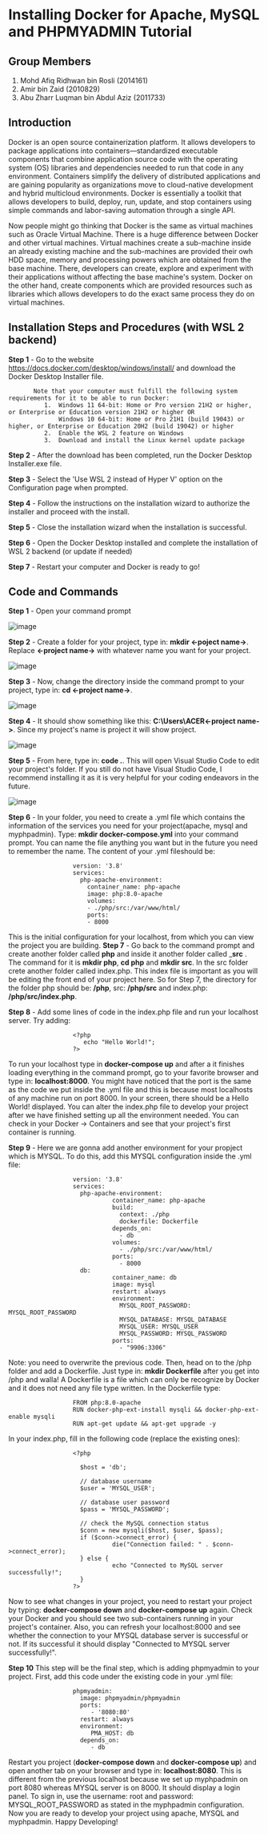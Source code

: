 # Installing Docker for Apache, MySQL and PHPMYADMIN Tutorial

## Group Members

1. Mohd Afiq Ridhwan bin Rosli (2014161)
2. Amir bin Zaid (2010829)
3. Abu Zharr Luqman bin Abdul Aziz (2011733)

## Introduction
Docker is an open source containerization platform. It allows developers to package applications into containers—standardized executable components that combine application source code with the operating system (OS) libraries and dependencies needed to run that code in any environment. Containers simplify the delivery of distributed applications and are gaining popularity as organizations move to cloud-native development and hybrid multicloud environments. Docker is essentially a toolkit that allows developers to build, deploy, run, update, and stop containers using simple commands and labor-saving automation through a single API.

Now people might go thinking that Docker is the same as virtual machines such as Oracle Virtual Machine. There is a huge difference between Docker and other virtual machines. Virtual machines create a sub-machine inside an already existing machine and the sub-machines are provided their owh HDD space, memory and processing powers which are obtained from the base machine. There, developers can create, explore and experiment with their applications without affecting the base machine's system. Docker on the other hand, create components which are provided resources such as libraries which allows developers to do the exact same process they do on virtual machines.

##  Installation Steps and Procedures (with WSL 2 backend)
__Step 1__  - Go to the website https://docs.docker.com/desktop/windows/install/ and download the Docker Desktop Installer file.
           
           Note that your computer must fulfill the following system requirements for it to be able to run Docker:
              1.  Windows 11 64-bit: Home or Pro version 21H2 or higher, or Enterprise or Education version 21H2 or higher OR
                  Windows 10 64-bit: Home or Pro 21H1 (build 19043) or higher, or Enterprise or Education 20H2 (build 19042) or higher
              2.  Enable the WSL 2 feature on Windows
              3.  Download and install the Linux kernel update package
              
__Step 2__  - After the download has been completed, run the Docker Desktop Installer.exe file.

__Step 3__  - Select the 'Use WSL 2 instead of Hyper V' option on the Configuration page when prompted.

__Step 4__  - Follow the instructions on the installation wizard to authorize the installer and proceed with the install.

__Step 5__  - Close the installation wizard when the installation is successful.

__Step 6__  - Open the Docker Desktop installed and complete the installation of WSL 2 backend (or update if needed)

__Step 7__  - Restart your computer and Docker is ready to go! 

## Code and Commands
__Step 1__  - Open your command prompt

![image](https://user-images.githubusercontent.com/103871912/174485459-d9575ba4-a492-42c8-957d-818c210d441f.png)

__Step 2__  - Create a folder for your project, type in: __mkdir <-poject name->__. Replace __<-project name->__ with whatever name you want for your project.

![image](https://user-images.githubusercontent.com/103871912/174485531-2f189333-4d00-4772-ae85-2c1d6f69b3db.png)

__Step 3__  - Now, change the directory inside the command prompt to your project, type in: __cd <-project name->__.

![image](https://user-images.githubusercontent.com/103871912/174485546-46861b10-0ba6-4da0-bff7-dd9264e22b6e.png)

__Step 4__  - It should show something like this: __C:\Users\ACER\<-project name->__. Since my project's name is project it will show project.

![image](https://user-images.githubusercontent.com/103871912/174485556-6d010499-a7c7-4233-a808-fcc24ed9ccb3.png)

__Step 5__  - From here, type in: __code .__. This will open Visual Studio Code to edit your project's folder. If you still do not have Visual Studio Code, I recommend installing it as it is very helpful for your coding endeavors in the future.

![image](https://user-images.githubusercontent.com/103871912/174485719-bc434ed3-4436-49b7-8e2e-8ee28b767537.png)

__Step 6__  - In your folder, you need to create a .yml file which contains the information of the services you need for your project(apache, mysql and myphpadmin). Type: __mkdir docker-compose.yml__ into your command prompt. You can name the file anything you want but in the future you need to remember the name. The content of your .yml fileshould be: 

                      version: '3.8'
                      services:
                        php-apache-environment:
                          container_name: php-apache
                          image: php:8.0-apache
                          volumes:
                          - ./php/src:/var/www/html/
                          ports:
                          - 8000
                          
This is the initial configuration for your localhost, from which you can view the project you are building.
__Step 7__  - Go back to the command prompt and create another folder called __php__ and inside it another folder called ___src__ . The command for it is __mkdir php__, __cd php__ and __mkdir src__. In the src folder crete another folder called index.php. This index file is important as you will be editing the front end of your project here. So for Step 7, the directory for the folder php should be: __/php__, src: __/php/src__ and index.php: __/php/src/index.php__.

__Step 8__  - Add some lines of code in the index.php file and run your localhost server. Try adding:

                      <?php
                         echo "Hello World!";
                      ?>
                     
To run your localhost type in __docker-compose up__ and after a it finishes loading everything in the command prompt, go to your favorite browser and type in: __localhost:8000__. You might have noticed that the port is the same as the code we put inside the .yml file and this is because most localhosts of any machine run on port 8000. In your screen, there should be a Hello World! displayed. You can alter the index.php file to develop your project after we have finished setting up all the environment needed. You can check in your Docker -> Containers and see that your project's first container is running.

__Step 9__  - Here we are gonna add another environment for your propject which is MYSQL. To do this, add this MYSQL configuration inside the .yml file:

                      version: '3.8'
                      services:
                        php-apache-environment:
                                 container_name: php-apache
                                 build:
                                   context: ./php
                                   dockerfile: Dockerfile
                                 depends_on:
                                   - db
                                 volumes:
                                   - ./php/src:/var/www/html/
                                 ports:
                                   - 8000
                        db:
                                 container_name: db
                                 image: mysql
                                 restart: always
                                 environment:
                                   MYSQL_ROOT_PASSWORD: MYSQL_ROOT_PASSWORD
                                   MYSQL_DATABASE: MYSQL_DATABASE
                                   MYSQL_USER: MYSQL_USER
                                   MYSQL_PASSWORD: MYSQL_PASSWORD
                                 ports:
                                   - "9906:3306"
                                 
Note: you need to overwrite the previous code. Then, head on to the /php folder and add a Dockerfile. Just type in: __mkdir Dockerfile__ after you get into /php and walla! A Dockerfile is a file which can only be recognize by Docker and it does not need any file type written. In the Dockerfile type:

                      FROM php:8.0-apache
                      RUN docker-php-ext-install mysqli && docker-php-ext-enable mysqli
                      RUN apt-get update && apt-get upgrade -y
                      
In your index.php, fill in the following code (replace the existing ones):  

                      <?php

                        $host = 'db';

                        // database username
                        $user = 'MYSQL_USER';

                        // database user password
                        $pass = 'MYSQL_PASSWORD';

                        // check the MySQL connection status
                        $conn = new mysqli($host, $user, $pass);
                        if ($conn->connect_error) {
                                 die("Connection failed: " . $conn->connect_error);
                        } else {
                                 echo "Connected to MySQL server successfully!";
                        }
                      ?>
                      
Now to see what changes in your project, you need to restart your project by typing: __docker-compose down__ and __docker-compose up__ again. Check your Docker and you should see two sub-containers running in your project's container. Also, you can refresh your localhost:8000 and see whether the connection to your MYSQL database server is successful or not. If its successful it should display "Connected to MYSQL server successfully!".

__Step 10__ This step will be the final step, which is adding phpmyadmin to your project. First, add this code under the existing code in your .yml file:

                      phpmyadmin:
                        image: phpmyadmin/phpmyadmin
                        ports:
                           - '8080:80'
                        restart: always
                        environment:
                           PMA_HOST: db
                        depends_on:
                           - db

Restart you project (__docker-compose down__ and __docker-compose up__) and open another tab on your browser and type in: __localhost:8080__. This is different from the previous localhost because we set up myphpadmin on port 8080 whereas MYSQL server is on 8000. It should display a login panel. To sign in, use the username: root and password: MYSQL_ROOT_PASSWORD as stated in the myphpadmin configuration. Now you are ready to develop your project using apache, MYSQL and myphpadmin. Happy Developing!

